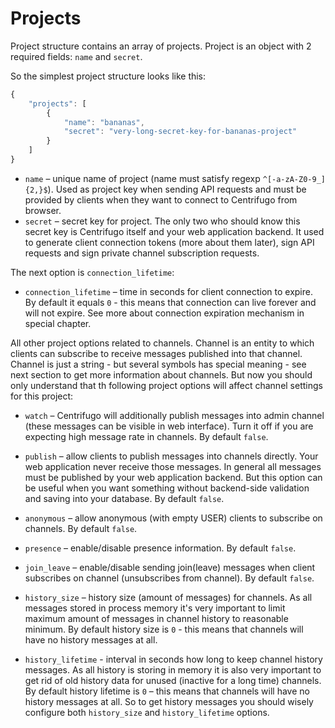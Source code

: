 # Projects

Project structure contains an array of projects. Project is an object with 2 required fields: `name` and `secret`.

So the simplest project structure looks like this:

```javascript
{
    "projects": [
        {
            "name": "bananas",
            "secret": "very-long-secret-key-for-bananas-project"
        }
    ]
}
```

* `name` – unique name of project (name must satisfy regexp `^[-a-zA-Z0-9_]{2,}$`). Used as project key when sending API requests and must be provided by clients when they want to connect to Centrifugo from browser.
* `secret` – secret key for project. The only two who should know this secret key is Centrifugo itself and your web application backend. It used to generate client connection tokens (more about them later), sign API requests and sign private channel subscription requests.

The next option is `connection_lifetime`:

* `connection_lifetime` – time in seconds for client connection to expire. By default it equals `0` - this means that connection can live forever and will not expire. See more about connection expiration mechanism in special chapter.

All other project options related to channels. Channel is an entity to which clients can subscribe to receive messages
published into that channel. Channel is just a string - but several symbols has special meaning - see next section to get
more information about channels. But now you should only understand that th following project options will affect channel
settings for this project:

* `watch` – Centrifugo will additionally publish messages into admin channel (these messages can be visible in
    web interface). Turn it off if you are expecting high message rate in channels. By default `false`.

* `publish` – allow clients to publish messages into channels directly. Your web application never
    receive those messages. In general all messages must be published by your web application backend.
    But this option can be useful when you want something without backend-side validation and saving
    into your database. By default `false`.

* `anonymous` – allow anonymous (with empty USER) clients to subscribe on channels. By default `false`.

* `presence` – enable/disable presence information. By default `false`.

* `join_leave` – enable/disable sending join(leave) messages when client subscribes on
    channel (unsubscribes from channel). By default `false`.

* `history_size` – history size (amount of messages) for channels. As all messages stored in process
    memory it's very important to limit maximum amount of messages in channel history to reasonable
    minimum. By default history size is `0` - this means that channels will have no history messages at all.

* `history_lifetime` - interval in seconds how long to keep channel history messages. As all
    history is storing in memory it is also very important to get rid of old history data
    for unused (inactive for a long time) channels. By default history lifetime is `0` – this
    means that channels will have no history messages at all. So to get history messages you
    should wisely configure both `history_size` and `history_lifetime` options.


